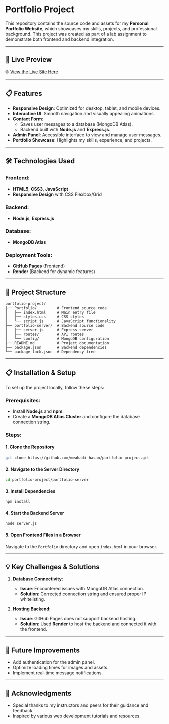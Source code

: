 # Portfolio Project  

This repository contains the source code and assets for my **Personal Portfolio Website**, which showcases my skills, projects, and professional background. 
This project was created as part of a lab assignment to demonstrate both frontend and backend integration.

---

## 🚀 **Live Preview**  
🌐 [View the Live Site Here](https://meahadi-hasan.github.io/my-portfolio)  

---

## 📋 **Features**  
- **Responsive Design**: Optimized for desktop, tablet, and mobile devices.  
- **Interactive UI**: Smooth navigation and visually appealing animations.  
- **Contact Form**:  
  - Saves user messages to a database (MongoDB Atlas).  
  - Backend built with **Node.js** and **Express.js**.  
- **Admin Panel**: Accessible interface to view and manage user messages.  
- **Portfolio Showcase**: Highlights my skills, experience, and projects.

---

## 🛠️ **Technologies Used**  

### Frontend:  
- **HTML5**, **CSS3**, **JavaScript**  
- **Responsive Design** with CSS Flexbox/Grid  

### Backend:  
- **Node.js**, **Express.js**  

### Database:  
- **MongoDB Atlas**  

### Deployment Tools:  
- **GitHub Pages** (Frontend)  
- **Render** (Backend for dynamic features)  

---

## 📁 **Project Structure**  

```plaintext
portfolio-project/
├── Portfolio/         # Frontend source code
│   ├── index.html     # Main entry file
│   ├── styles.css     # CSS styles
│   └── script.js      # JavaScript functionality
├── portfolio-server/  # Backend source code
│   ├── server.js      # Express server
│   ├── routes/        # API routes
│   └── config/        # MongoDB configuration
├── README.md          # Project documentation
├── package.json       # Backend dependencies
└── package-lock.json  # Dependency tree
```

---

## 📋 **Installation & Setup**  

To set up the project locally, follow these steps:

### Prerequisites:  
- Install **Node.js** and **npm**.  
- Create a **MongoDB Atlas Cluster** and configure the database connection string.

### Steps:  

#### 1. Clone the Repository  
```bash
git clone https://github.com/meahadi-hasan/portfolio-project.git
```

#### 2. Navigate to the Server Directory  
```bash
cd portfolio-project/portfolio-server
```

#### 3. Install Dependencies  
```bash
npm install
```

#### 4. Start the Backend Server  
```bash
node server.js
```

#### 5. Open Frontend Files in a Browser  
Navigate to the `Portfolio` directory and open `index.html` in your browser.

---

## 💡 **Key Challenges & Solutions**  
1. **Database Connectivity**:  
   - **Issue**: Encountered issues with MongoDB Atlas connection.  
   - **Solution**: Corrected connection string and ensured proper IP whitelisting.

2. **Hosting Backend**:  
   - **Issue**: GitHub Pages does not support backend hosting.  
   - **Solution**: Used **Render** to host the backend and connected it with the frontend.

---

## 📝 **Future Improvements**  
- Add authentication for the admin panel.  
- Optimize loading times for images and assets.  
- Implement real-time message notifications.  

---


## 🤝 **Acknowledgments**  
- Special thanks to my instructors and peers for their guidance and feedback.  
- Inspired by various web development tutorials and resources.  

